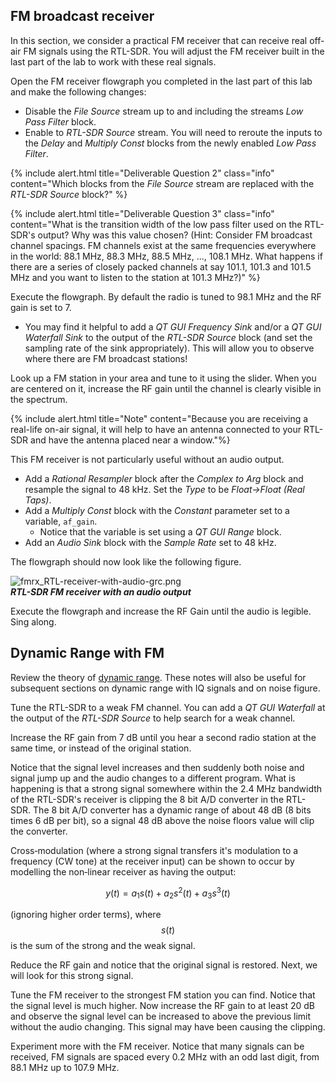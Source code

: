 
## FM broadcast receiver

In this section, we consider a practical FM receiver that can receive real off-air FM signals using the RTL-SDR. You will adjust the FM receiver built in the last part of the lab to work with these real signals.

Open the FM receiver flowgraph you completed in the last part of this lab and make the following changes:

- Disable the *File Source* stream up to and including the streams *Low Pass Filter* block.
- Enable to *RTL-SDR Source* stream. You will need to reroute the inputs to the *Delay* and *Multiply Const* blocks from the newly enabled *Low Pass Filter*.

{% include alert.html title="Deliverable Question 2" class="info" content="Which blocks from the *File Source* stream are replaced with the *RTL-SDR Source* block?" %}

{% include alert.html title="Deliverable Question 3" class="info" content="What is the transition width of the low pass filter used on the RTL-SDR's output? Why was this value chosen? (Hint: Consider FM broadcast channel spacings. FM channels exist at the same frequencies everywhere in the world: 88.1 MHz, 88.3 MHz, 88.5 MHz, ..., 108.1 MHz. What happens if there are a series of closely packed channels at say 101.1, 101.3 and 101.5 MHz and you want to listen to the station at 101.3 MHz?)" %}

Execute the flowgraph. By default the radio is tuned to 98.1 MHz and the RF gain is set to 7.

- You may find it helpful to add a *QT GUI Frequency Sink* and/or a *QT GUI Waterfall Sink* to the output of the *RTL-SDR Source* block (and set the sampling rate of the sink appropriately). This will allow you to observe where there are FM broadcast stations!

Look up a FM station in your area and tune to it using the slider. When you are centered on it, increase the RF gain until the channel is clearly visible in the spectrum.

{% include alert.html title="Note" content="Because you are receiving a real-life on-air signal, it will help to have an antenna connected to your RTL-SDR and have the antenna placed near a window."%}

This FM receiver is not particularly useful without an audio output.

- Add a *Rational Resampler* block after the *Complex to Arg* block and resample the signal to 48 kHz. Set the *Type* to be *Float->Float (Real Taps)*.
- Add a *Multiply Const* block with the *Constant* parameter set to a variable, `af_gain`.
  - Notice that the variable is set using a *QT GUI Range* block.
- Add an *Audio Sink* block with the *Sample Rate* set to 48 kHz.

The flowgraph should now look like the following figure.

  ![fmrx_RTL-receiver-with-audio-grc.png]({{site.baseurl}}/_ece350/lab3/figures/fmrx_RTL-receiver-with-audio-grc.png)<br>
  __*RTL-SDR FM receiver with an audio output*__

Execute the flowgraph and increase the RF Gain until the audio is legible. Sing along.

## Dynamic Range with FM

Review the theory of [dynamic range]({{site.baseurl}}/_ece350/lab3/data/DynamicRange.pdf). These notes will also be useful for subsequent sections on dynamic range with IQ signals and on noise figure.

Tune the RTL-SDR to a weak FM channel. You can add a *QT GUI Waterfall* at the output of the *RTL-SDR Source* to help search for a weak channel.

Increase the RF gain from 7 dB until you hear a second radio station at the same time, or instead of the original station.

Notice that the signal level increases and then suddenly both noise and signal jump up and the audio changes to a different program. What is happening is that a strong signal somewhere within the 2.4 MHz bandwidth of the RTL-SDR's receiver is clipping the 8 bit A/D converter in the RTL-SDR. The 8 bit A/D converter has a dynamic range of about 48 dB (8 bits times 6 dB per bit), so a signal 48 dB above the noise floors value will clip the converter.

Cross‐modulation (where a strong signal transfers it's modulation to a frequency (CW tone) at the receiver input) can be shown to occur by modelling the non‐linear receiver as having the output:

$$ y(t) = a_1 s(t) + a_2 s^2 (t) + a_3 s^3 (t) $$

(ignoring higher order terms), where $$ s(t) $$ is the sum of the strong and the weak signal.

Reduce the RF gain and notice that the original signal is restored. Next, we will look for this strong signal.

Tune the FM receiver to the strongest FM station you can find. Notice that the signal level is much higher. Now increase the RF gain to at least 20 dB and observe the signal level can be increased to above the previous limit without the audio changing. This signal may have been causing the clipping.

Experiment more with the FM receiver. Notice that many signals can be received, FM signals are spaced every 0.2 MHz with an odd last digit, from 88.1 MHz up to 107.9 MHz.

